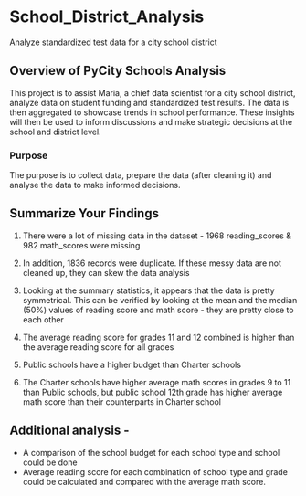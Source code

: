 # School_District_Analysis
Analyze standardized test data for a city school district

## Overview of PyCity Schools Analysis

This project is to assist Maria, a chief data scientist for a city school district, analyze data on student funding and standardized test results. The data is then aggregated to showcase trends in school performance. These insights will then be used to inform discussions and make strategic decisions at the school and district level. 

### Purpose

The purpose is to collect data, prepare the data (after cleaning it) and analyse the data to make informed decisions.

## Summarize Your Findings

1. There were a lot of missing data in the dataset - 1968 reading_scores & 982 math_scores were missing

2. In addition, 1836 records were duplicate. If these messy data are not cleaned up, they can skew the data analysis

3. Looking at the summary statistics, it appears that the data is pretty symmetrical. This can be verified by looking at the mean and the median (50%) values of reading score and math score - they are pretty close to each other

4. The average reading score for grades 11 and 12 combined is higher than the average reading score for all grades

5. Public schools have a higher budget than Charter schools

6. The Charter schools have higher average math scores in grades 9 to 11 than Public schools, but public school 12th grade has higher average math score than their counterparts in Charter school

## Additional analysis -

- A comparison of the school budget for each school type and school could be done
- Average reading score for each combination of school type and grade could be calculated and compared with the average math score.